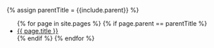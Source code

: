 {% assign parentTitle = {{include.parent}} %}
<ul>
{% for page in site.pages %}
{% if page.parent == parentTitle %}
  <li><a href="{{page.url}}">{{ page.title }}</a></li>
{% endif %}
{% endfor %}
</ul>

